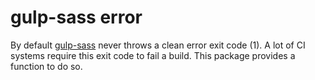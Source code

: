 # gulp-sass error
By default [gulp-sass](https://www.npmjs.com/package/gulp-sass) never throws a clean error exit code (1). A lot of CI systems require this exit code to fail a build. This package provides a function to do so.
